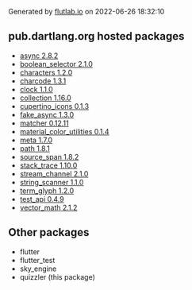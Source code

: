Generated by [flutlab.io](https://flutlab.io) on 2022-06-26 18:32:10


## pub.dartlang.org hosted packages

 - [async 2.8.2](https://pub.dartlang.org/packages/async/versions/2.8.2)
 - [boolean_selector 2.1.0](https://pub.dartlang.org/packages/boolean_selector/versions/2.1.0)
 - [characters 1.2.0](https://pub.dartlang.org/packages/characters/versions/1.2.0)
 - [charcode 1.3.1](https://pub.dartlang.org/packages/charcode/versions/1.3.1)
 - [clock 1.1.0](https://pub.dartlang.org/packages/clock/versions/1.1.0)
 - [collection 1.16.0](https://pub.dartlang.org/packages/collection/versions/1.16.0)
 - [cupertino_icons 0.1.3](https://pub.dartlang.org/packages/cupertino_icons/versions/0.1.3)
 - [fake_async 1.3.0](https://pub.dartlang.org/packages/fake_async/versions/1.3.0)
 - [matcher 0.12.11](https://pub.dartlang.org/packages/matcher/versions/0.12.11)
 - [material_color_utilities 0.1.4](https://pub.dartlang.org/packages/material_color_utilities/versions/0.1.4)
 - [meta 1.7.0](https://pub.dartlang.org/packages/meta/versions/1.7.0)
 - [path 1.8.1](https://pub.dartlang.org/packages/path/versions/1.8.1)
 - [source_span 1.8.2](https://pub.dartlang.org/packages/source_span/versions/1.8.2)
 - [stack_trace 1.10.0](https://pub.dartlang.org/packages/stack_trace/versions/1.10.0)
 - [stream_channel 2.1.0](https://pub.dartlang.org/packages/stream_channel/versions/2.1.0)
 - [string_scanner 1.1.0](https://pub.dartlang.org/packages/string_scanner/versions/1.1.0)
 - [term_glyph 1.2.0](https://pub.dartlang.org/packages/term_glyph/versions/1.2.0)
 - [test_api 0.4.9](https://pub.dartlang.org/packages/test_api/versions/0.4.9)
 - [vector_math 2.1.2](https://pub.dartlang.org/packages/vector_math/versions/2.1.2)

## Other packages

 - flutter
 - flutter_test
 - sky_engine
 - quizzler (this package)

